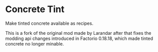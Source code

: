 # Concrete Tint

Make tinted concrete available as recipes.

This is a fork of the original mod made by Larandar after that fixes the modding api changes introduced in Factorio 0.18.18, which made tinted concrete no longer minable.
